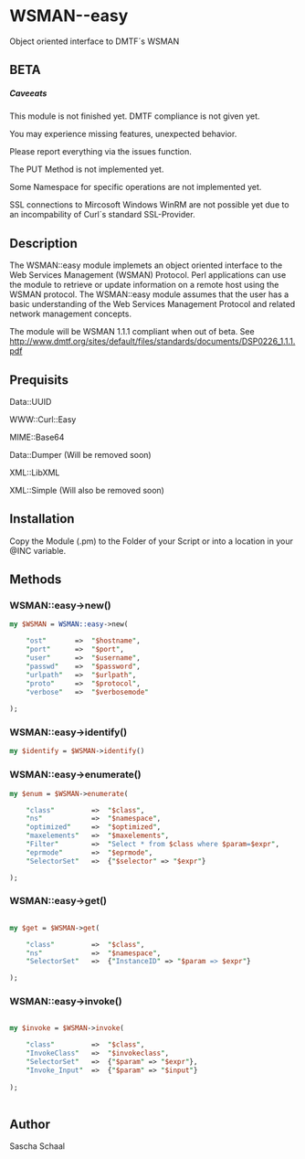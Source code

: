 WSMAN--easy
===========

Object oriented interface to DMTF´s WSMAN

BETA 
----
##### Caveeats

This module is not finished yet. DMTF compliance is not given yet.

You may experience missing features, unexpected behavior.

Please report everything via the issues function.

The PUT Method is not implemented yet.

Some Namespace for specific operations are not implemented yet.

SSL connections to Mircosoft Windows WinRM are not possible yet due to an incompability of Curl´s standard SSL-Provider.

## Description

The WSMAN::easy module implemets an object oriented interface to the Web Services Management (WSMAN) Protocol. 
Perl applications can use the module to retrieve or update information on a remote host using the WSMAN protocol.
The WSMAN::easy module assumes that the user has a basic understanding of the Web Services Management Protocol and related network management concepts.

The module will be WSMAN 1.1.1 compliant when out of beta. See http://www.dmtf.org/sites/default/files/standards/documents/DSP0226_1.1.1.pdf

## Prequisits

Data::UUID

WWW::Curl::Easy

MIME::Base64

Data::Dumper (Will be removed soon)

XML::LibXML

XML::Simple  (Will also be removed soon)



## Installation

Copy the Module (.pm) to the Folder of your Script or into a location in your @INC variable.

## Methods

### WSMAN::easy->new()

```perl
my $WSMAN = WSMAN::easy->new(

	"ost"		=>	"$hostname",
	"port"		=>	"$port",
	"user"		=>	"$username",	
	"passwd"	=>	"$password",
	"urlpath"	=>	"$urlpath",
	"proto"		=>	"$protocol",
	"verbose"	=>	"$verbosemode"
	
);
```

### WSMAN::easy->identify()

```perl
my $identify = $WSMAN->identify()	
```


### WSMAN::easy->enumerate()

```perl
my $enum = $WSMAN->enumerate(

	"class"			=>	"$class",
	"ns"			=>	"$namespace",
	"optimized"		=>	"$optimized",
	"maxelements"	=>	"$maxelements",
	"Filter"		=>	"Select * from $class where $param=$expr",
	"eprmode"		=>	"$eprmode",
	"SelectorSet"	=>	{"$selector" => "$expr"}

);


```

### WSMAN::easy->get()

```perl

my $get = $WSMAN->get(

	"class"			=>	"$class",
	"ns"			=>	"$namespace",
	"SelectorSet"	=>	{"InstanceID" => "$param => $expr"}

);
```


### WSMAN::easy->invoke() 

```perl

my $invoke = $WSMAN->invoke(

	"class"			=>	"$class",
	"InvokeClass"   =>	"$invokeclass",
	"SelectorSet"   =>	{"$param" => "$expr"},
	"Invoke_Input"	=>	{"$param" => "$input"}
	
);
	
```

## Author

Sascha Schaal





